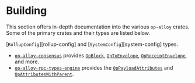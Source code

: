 # Building

This section offers in-depth documentation into the various `op-alloy` crates.
Some of the primary crates and their types are listed below.

  [`RollupConfig`][rollup-config] and [`SystemConfig`][system-config] types.
- [`op-alloy-consensus`][op-alloy-consensus] provides [`OpBlock`][op-block],
  [`OpTxEnvelope`][op-tx-envelope], [`OpReceiptEnvelope`][op-rx-envelope],
  and more.
- [`op-alloy-rpc-types-engine`][op-alloy-rpc-types-engine] provides the
  [`OpPayloadAttributes`][op-payload-attributes] and
  [`OpAttributesWithParent`][op-attributes-with-parent].


<!-- Links -->

[op-block]: https://docs.rs/op-alloy-consensus/latest/op_alloy_consensus/type.OpBlock.html
[op-tx-envelope]: https://docs.rs/op-alloy-consensus/latest/op_alloy_consensus/transaction/enum.OpTxEnvelope.html
[op-rx-envelope]: https://docs.rs/op-alloy-consensus/latest/op_alloy_consensus/enum.OpReceiptEnvelope.html

[op-payload-attributes]: https://docs.rs/op-alloy-rpc-types-engine/latest/op_alloy_rpc_types_engine/struct.OpPayloadAttributes.html
[op-attributes-with-parent]: https://docs.rs/op-alloy-rpc-types-engine/0.9.5/op_alloy_rpc_types_engine/struct.OpAttributesWithParent.html

[op-alloy-consensus]: https://crates.io/crates/op-alloy-consensus
[op-alloy-rpc-types-engine]: https://crates.io/crates/op-alloy-rpc-types-engine
